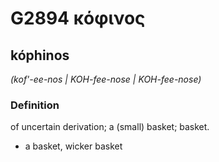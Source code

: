 # G2894 κόφινος

## kóphinos

_(kof'-ee-nos | KOH-fee-nose | KOH-fee-nose)_

### Definition

of uncertain derivation; a (small) basket; basket.

- a basket, wicker basket

